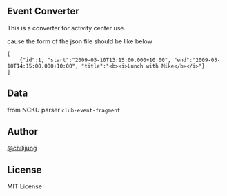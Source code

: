 ## Event Converter

This is a converter for activity center use.

cause the form of the json file should be like below

```
[
    {"id":1, "start":"2009-05-10T13:15:00.000+10:00", "end":"2009-05-10T14:15:00.000+10:00", "title":"<b><i>Lunch with Mike</b></i>"}
]
```

## Data

from NCKU parser `club-event-fragment`

## Author

[@chilijung](http://github.com/chilijung)

## License

MIT License